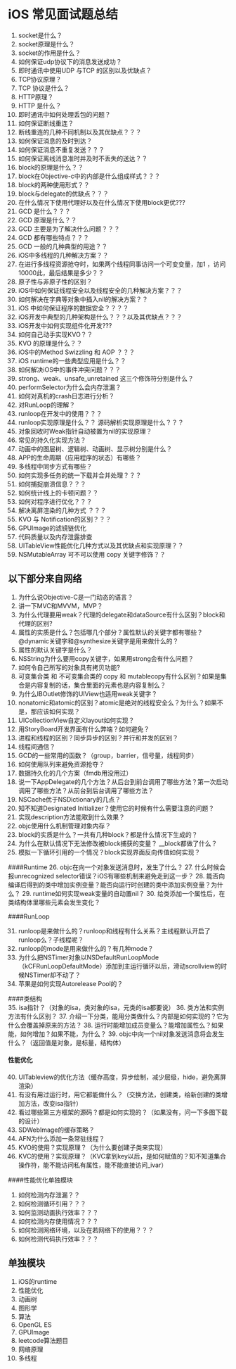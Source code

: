 # iOS 常见面试题总结 

1. socket是什么？
2. socket原理是什么？
3. socket的作用是什么？
4. 如何保证udp协议下的消息发送成功？  
5. 即时通讯中使用UDP 与TCP 的区别以及优缺点？    
6. TCP协议原理？  
7. TCP 协议是什么？  
8. HTTP原理？  
9. HTTP 是什么？  
10. 即时通讯中如何处理丢包的问题？  
11. 如何保证断线重连？  
12. 断线重连的几种不同机制以及其优缺点？？？
13. 如何保证消息的及时到达？   
14. 如何保证消息不重复发送？？？
15. 如何保证离线消息准时并及时不丢失的送达？？  
16. block的原理是什么？？  
17. block在Objective-c中的内部是什么组成样式？？？  
18. block的两种使用形式？？  
19. block与delegate的优缺点？？？  
20. 在什么情况下使用代理好以及在什么情况下使用block更优???  
21. GCD 是什么？？？  
22. GCD 原理是什么？？  
23. GCD 主要是为了解决什么问题？？？  
24. GCD 都有哪些特点？？？ 
25. GCD 一般的几种典型的用途？？  
26. iOS中多线程的几种解决方案？？  
27. 在进行多线程资源抢夺时，如果两个线程同事访问一个可变变量，加1 ，访问10000此，最后结果是多少？？  
28. 原子性与非原子性的区别？   
29. iOS中如何保证线程安全以及线程安全的几种解决方案？？？  
30. 如何解决在字典等对象中插入nil的解决方案？？   
31. iOS 中如何保证程序的数据安全？？？？  
32. iOS开发中典型的几种架构是什么？？？以及其优缺点？？？ 
33. iOS开发中如何实现组件化开发???
34. 如何自己动手实现KVO？？  
35. KVO 的原理是什么？？
36. iOS中的Method Swizzling 和 AOP ？？？ 
37. iOS runtime的一些典型应用是什么？？
38. 如何解决iOS中的事件冲突问题？？？
39. strong、weak、unsafe_unretained 这三个修饰符分别是什么？
40. performSelector为什么会内存泄漏？
41. 如何对真机的crash日志进行分析？
42. 对RunLoop的理解？  
43. runloop在开发中的使用？？？  
44. runloop实现原理是什么？？  源码解析实现原理是什么？？？  
45. 对象回收时Weak指针自动被置为nil的实现原理？
46. 常见的持久化实现方法？
47. 动画中的图层树、逻辑树、动画树、显示树分别是什么？
48. APP的生命周期（应用程序的状态）有哪些？
49. 多线程中同步方式有哪些？
50. 如何实现多任务的统一下载并合并处理？？？  
51. 如何捕捉崩溃信息？？？  
52. 如何统计线上的卡顿问题？？  
53. 如何对程序进行优化？？？  
54. 解决离屏渲染的几种方式 ？？？  
55. KVO 与 Notification的区别？？？  
56. GPUImage的滤镜链优化
57. 代码质量以及内存泄露排查  
58. UITableView性能优化几种方式以及其优缺点和实现原理？？   
59. NSMutableArray 可不可以使用 copy 关键字修饰？？  


## 以下部分来自网络

1. 为什么说Objective-C是一门动态的语言？
2. 讲一下MVC和MVVM，MVP？
3. 为什么代理要用weak？代理的delegate和dataSource有什么区别？block和代理的区别?
4. 属性的实质是什么？包括哪几个部分？属性默认的关键字都有哪些？@dynamic关键字和@synthesize关键字是用来做什么的？
5. 属性的默认关键字是什么？
6. NSString为什么要用copy关键字，如果用strong会有什么问题？
7. 如何令自己所写的对象具有拷贝功能?
8. 可变集合类 和 不可变集合类的 copy 和 mutablecopy有什么区别？如果是集合是内容复制的话，集合里面的元素也是内容复制么？
9. 为什么IBOutlet修饰的UIView也适用weak关键字？
10. nonatomic和atomic的区别？atomic是绝对的线程安全么？为什么？如果不是，那应该如何实现？
11. UICollectionView自定义layout如何实现？
12. 用StoryBoard开发界面有什么弊端？如何避免？
13. 进程和线程的区别？同步异步的区别？并行和并发的区别？
14. 线程间通信？
15. GCD的一些常用的函数？（group，barrier，信号量，线程同步）
16. 如何使用队列来避免资源抢夺？
17. 数据持久化的几个方案（fmdb用没用过）
18. 说一下AppDelegate的几个方法？从后台到前台调用了哪些方法？第一次启动调用了哪些方法？从前台到后台调用了哪些方法？
19. NSCache优于NSDictionary的几点？
20. 知不知道Designated Initializer？使用它的时候有什么需要注意的问题？
21. 实现description方法能取到什么效果？
22. objc使用什么机制管理对象内存？
23. block的实质是什么？一共有几种block？都是什么情况下生成的？
24. 为什么在默认情况下无法修改被block捕获的变量？ __block都做了什么？
25. 模拟一下循环引用的一个情况？block实现界面反向传值如何实现？

####Runtime
26. objc在向一个对象发送消息时，发生了什么？
27. 什么时候会报unrecognized selector错误？iOS有哪些机制来避免走到这一步？
28. 能否向编译后得到的类中增加实例变量？能否向运行时创建的类中添加实例变量？为什么？
29. runtime如何实现weak变量的自动置nil？
30. 给类添加一个属性后，在类结构体里哪些元素会发生变化？

####RunLoop

31. runloop是来做什么的？runloop和线程有什么关系？主线程默认开启了runloop么？子线程呢？
32. runloop的mode是用来做什么的？有几种mode？
33. 为什么把NSTimer对象以NSDefaultRunLoopMode（kCFRunLoopDefaultMode）添加到主运行循环以后，滑动scrollview的时候NSTimer却不动了？
34. 苹果是如何实现Autorelease Pool的？


####类结构  
35. isa指针？（对象的isa，类对象的isa，元类的isa都要说）
36. 类方法和实例方法有什么区别？
37. 介绍一下分类，能用分类做什么？内部是如何实现的？它为什么会覆盖掉原来的方法？
38. 运行时能增加成员变量么？能增加属性么？如果能，如何增加？如果不能，为什么？
39. objc中向一个nil对象发送消息将会发生什么？（返回值是对象，是标量，结构体）

#### 性能优化
40. UITableview的优化方法（缓存高度，异步绘制，减少层级，hide，避免离屏渲染）
41. 有没有用过运行时，用它都能做什么？（交换方法，创建类，给新创建的类增加方法，改变isa指针）
42. 看过哪些第三方框架的源码？都是如何实现的？（如果没有，问一下多图下载的设计）
43. SDWebImage的缓存策略？
44. AFN为什么添加一条常驻线程？
45. KVO的使用？实现原理？（为什么要创建子类来实现）
46. KVC的使用？实现原理？（KVC拿到key以后，是如何赋值的？知不知道集合操作符，能不能访问私有属性，能不能直接访问_ivar）


####性能优化单独模块  
1. 如何检测内存泄漏？？  
2. 如何检测循环引用？？？  
3. 如何监测动画执行效率？？？ 
4. 如何检测内存使用情况？？？  
5. 如何检测网络环境，以及在若网络下的使用？？？  
6. 如何检测代码执行效率？？？  

## 单独模块  
1. iOS的runtime
2. 性能优化
3. 动画树
4. 图形学
5. 算法
6. OpenGL ES
7. GPUImage
8. leetcode算法题目
9. 网络原理
10. 多线程
